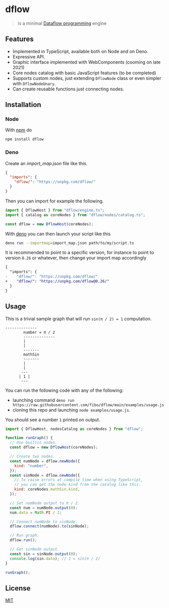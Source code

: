 # dflow

> is a minimal [Dataflow programming][dataflow-wikipedia] engine

## Features

- Implemented in TypeScript, available both on Node and on Deno.
- Expressive API.
- Graphic interface implemented with WebComponents (cooming on late 2021)
- Core nodes catalog with basic JavaScript features (to be completed)
- Supports custom nodes, just extending `DflowNode` class or even simpler with
  `DflowNodeUnary`.
- Can create reusable functions just connecting nodes.

## Installation

### Node

With [npm](https://npmjs.org/) do

```bash
npm install dflow
```

### Deno

Create an _import_map.json_ file like this.

```json
{
  "imports": {
    "dflow/": "https://unpkg.com/dflow/"
  }
}
```

Then you can import for example the following.

```typescript
import { DflowHost } from "dflow/engine.ts";
import { catalog as coreNodes } from "dflow/nodes/catalog.ts";

const dflow = new DflowHost(coreNodes);
```

With [deno](https://deno.land/) you can then launch your script like this

```bash
deno run --importmap=import_map.json path/to/my/script.ts
```

It is recommended to point to a specific version, for instance to point to
version `0.26` or whatever, then change your import map accordingly

```diff
{
  "imports": {
-    "dflow/": "https://unpkg.com/dflow/"
+    "dflow/": "https://unpkg.com/dflow@0.26/"
  }
}
```

## Usage

This is a trivial sample graph that will run `sin(π / 2) = 1` computation.

```
--------------
        number = π / 2
        --------------
        |
        |
        -------
        mathSin
        -------
        |
        |
       ---
      | 1 |
       ---
```

You can run the following code with any of the following:

- launching command
  `deno run https://raw.githubusercontent.com/fibo/dflow/main/examples/usage.js`
- cloning this repo and launching `node examples/usage.js`.

You should see a number `1` printed on output.

```js
import { DflowHost, nodesCatalog as coreNodes } from "dflow";

function runGraph() {
  // Use builtin nodes.
  const dflow = new DflowHost(coreNodes);

  // Create two nodes.
  const numNode = dflow.newNode({
    kind: "number",
  });
  const sinNode = dflow.newNode({
    // To raise errors at compile time when using TypeScript,
    // you can get the node kind from the catalog like this.
    kind: coreNodes.mathSin.kind,
  });

  // Set numNode output to π / 2.
  const num = numNode.output(0);
  num.data = Math.PI / 2;

  // Connect numNode to sinNode.
  dflow.connect(numNode).to(sinNode);

  // Run graph.
  dflow.run();

  // Get sinNode output.
  const sin = sinNode.output(0);
  console.log(sin.data); // 1 = sin(π / 2)
}

runGraph();
```

## License

[MIT](http://g14n.info/mit-license)

[dataflow-wikipedia]: http://en.wikipedia.org/wiki/Dataflow_programming "Dataflow programming"

